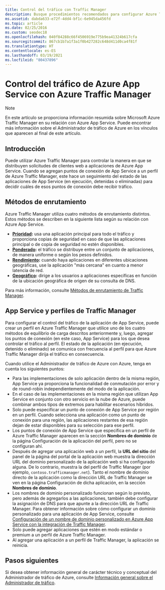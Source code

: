 ```yaml
---
title: Control del tráfico con Traffic Manager
description: Busque procedimientos recomendados para configurar Azure Traffic Manager al integrarlo con Azure App Service.
ms.assetid: dabda633-e72f-4dd4-bf1c-6e945da456fd
ms.topic: article
ms.date: 02/25/2016
ms.custom: seodec18
ms.openlocfilehash: 040f84288c66f4506919e775b9ea41324b617cfa
ms.sourcegitcommit: 867cb1b7a1f3a1f0b427282c648d411d0ca4f81f
ms.translationtype: HT
ms.contentlocale: es-ES
ms.lasthandoff: 03/19/2021
ms.locfileid: "80437896"
---
```

# <a name="controlling-azure-app-service-traffic-with-azure-traffic-manager"></a>Control del tráfico de Azure App Service con Azure Traffic Manager
> [!NOTE]
> En este artículo se proporciona información resumida sobre Microsoft Azure Traffic Manager en su relación con Azure App Service. Puede encontrar más información sobre el Administrador de tráfico de Azure en los vínculos que aparecen al final de este artículo.
> 
> 

## <a name="introduction"></a>Introducción
Puede utilizar Azure Traffic Manager para controlar la manera en que se distribuyen solicitudes de clientes web a aplicaciones de Azure App Service. Cuando se agregan puntos de conexión de App Service a un perfil de Azure Traffic Manager, este hace un seguimiento del estado de las aplicaciones de App Service (en ejecución, detenidas o eliminadas) para decidir cuáles de esos puntos de conexión debe recibir tráfico.

## <a name="routing-methods"></a>Métodos de enrutamiento
Azure Traffic Manager utiliza cuatro métodos de enrutamiento distintos. Estos métodos se describen en la siguiente lista según su relación con Azure App Service.

* **[Prioridad](../traffic-manager/traffic-manager-routing-methods.md#priority-traffic-routing-method):** usa una aplicación principal para todo el tráfico y proporciona copias de seguridad en caso de que las aplicaciones principal o de copia de seguridad no estén disponibles.
* **[Ponderado](../traffic-manager/traffic-manager-routing-methods.md#weighted):** el tráfico se distribuye entre un conjunto de aplicaciones, de manera uniforme o según los pesos definidos.
* **[Rendimiento](../traffic-manager/traffic-manager-routing-methods.md#performance):** cuando haya aplicaciones en diferentes ubicaciones geográficas, use la aplicación "más cercana" en cuanto a menor latencia de red.
* **[Geográfico](../traffic-manager/traffic-manager-routing-methods.md#geographic):** dirige a los usuarios a aplicaciones específicas en función de la ubicación geográfica de origen de su consulta de DNS. 

Para más información, consulte [Métodos de enrutamiento de Traffic Manager](../traffic-manager/traffic-manager-routing-methods.md).

## <a name="app-service-and-traffic-manager-profiles"></a>App Service y perfiles de Traffic Manager
Para configurar el control del tráfico de la aplicación de App Service, puede crear un perfil en Azure Traffic Manager que utilice uno de los cuatro métodos de equilibrio de carga descritos anteriormente y, luego, agregar los puntos de conexión (en este caso, App Service) para los que desea controlar el tráfico al perfil. El estado de la aplicación (en ejecución, detenido o eliminado) se comunica con frecuencia al perfil para que Azure Traffic Manager dirija el tráfico en consecuencia.

Cuando utilice el Administrador de tráfico de Azure con Azure, tenga en cuenta los siguientes puntos:

* Para las implementaciones de solo aplicación dentro de la misma región, App Service ya proporciona la funcionalidad de conmutación por error y de round-robin independientemente del modo de la aplicación.
* En el caso de las implementaciones en la misma región que utilizan App Service en conjunto con otro servicio en la nube de Azure, puede combinar ambos tipos de extremos para habilitar escenarios híbridos.
* Solo puede especificar un punto de conexión de App Service por región en un perfil. Cuando selecciona una aplicación como un punto de conexión para una región, las aplicaciones restantes de esa región dejan de estar disponibles para su selección para ese perfil.
* Los puntos de conexión de App Service que especifica en un perfil de Azure Traffic Manager aparecen en la sección **Nombres de dominio** de la página Configuración de la aplicación del perfil, pero no se configuran ahí.
* Después de agregar una aplicación web a un perfil, la **URL del sitio** del panel de la página del portal de la aplicación web muestra la dirección URL del dominio personalizado de la aplicación web si ha configurado alguna. De lo contrario, muestra la del perfil de Traffic Manager (por ejemplo, `contoso.trafficmanager.net`). Tanto el nombre de dominio directo de la aplicación como la dirección URL de Traffic Manager se ven en la página Configuración de dicha aplicación, en la sección **Nombres de dominio**.
* Los nombres de dominio personalizado funcionan según lo previsto, pero además de agregarlos a las aplicaciones, también debe configurar la asignación de DNS para que apunte a la dirección URL de Traffic Manager. Para obtener información sobre cómo configurar un dominio personalizado para una aplicación de App Service, consulte [Configuración de un nombre de dominio personalizado en Azure App Service con la integración de Traffic Manager](configure-domain-traffic-manager.md).
* Solo puede agregar aplicaciones que estén en modo estándar o premium a un perfil de Azure Traffic Manager.
* Al agregar una aplicación a un perfil de Traffic Manager, la aplicación se reinicia.

## <a name="next-steps"></a>Pasos siguientes
Si desea obtener información general de carácter técnico y conceptual del Administrador de tráfico de Azure, consulte [Información general sobre el Administrador de tráfico](../traffic-manager/traffic-manager-overview.md).


